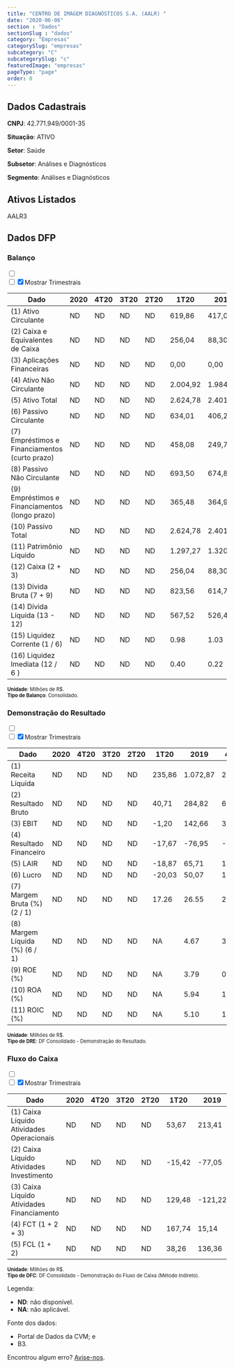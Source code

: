 ```yaml
---  
title: "CENTRO DE IMAGEM DIAGNÓSTICOS S.A. (AALR) "  
date: "2020-06-06"  
section : "Dados"  
sectionSlug : "dados"  
category: "Empresas"  
categorySlug: "empresas"  
subcategory: "C"  
subcategorySlug: "c"  
featuredImage: "empresas"  
pageType: "page"  
order: 0  
---
```



## Dados Cadastrais


**CNPJ**: 42.771.949/0001-35

**Situação**: ATIVO

**Setor**: Saúde

**Subsetor**: Análises e Diagnósticos

**Segmento**: Análises e Diagnósticos


## Ativos Listados


AALR3 


## Dados DFP

### Balanço
  
<input type='checkbox' class='toggleCommand' id='toggleBalanco' name='toggleBalanco'>  
<div class='filter-group-balanco'>  
<div class='check_button_balanco'>  
<label for='toggleBalanco'>  
<input type='checkbox' data-filter-col='trimBalanco'><input type='checkbox' data-filter-col='trimBalanco' checked><span>Mostrar Trimestrais</span>  
</label>  
</div>  
</div>  
<div class='overflow balancoTableWrapper'>  
<table class='balancoTable'>  
<thead>  
<tr>  
<th class='dataHeader fixedLeftColumn'>Dado</th>  
<th>2020</th>  
<th class='trimHeader' data-col='trimBalanco'>4T20</th>  
<th class='trimHeader' data-col='trimBalanco'>3T20</th>  
<th class='trimHeader' data-col='trimBalanco'>2T20</th>  
<th class='trimHeader' data-col='trimBalanco'>1T20</th>  
<th>2019</th>  
<th class='trimHeader' data-col='trimBalanco'>4T19</th>  
<th class='trimHeader' data-col='trimBalanco'>3T19</th>  
<th class='trimHeader' data-col='trimBalanco'>2T19</th>  
<th class='trimHeader' data-col='trimBalanco'>1T19</th>  
<th>2018</th>  
<th class='trimHeader' data-col='trimBalanco'>4T18</th>  
<th class='trimHeader' data-col='trimBalanco'>3T18</th>  
<th class='trimHeader' data-col='trimBalanco'>2T18</th>  
<th class='trimHeader' data-col='trimBalanco'>1T18</th>  
<th>2017</th>  
<th class='trimHeader' data-col='trimBalanco'>4T17</th>  
<th class='trimHeader' data-col='trimBalanco'>3T17</th>  
<th class='trimHeader' data-col='trimBalanco'>2T17</th>  
<th class='trimHeader' data-col='trimBalanco'>1T17</th>  
<th>2016</th>  
<th class='trimHeader' data-col='trimBalanco'>4T16</th>  
<th class='trimHeader' data-col='trimBalanco'>3T16</th>  
<th class='trimHeader' data-col='trimBalanco'>2T16</th>  
<th class='trimHeader' data-col='trimBalanco'>1T16</th>  
<th>2015</th>  
<th class='trimHeader' data-col='trimBalanco'>4T15</th>  
<th class='trimHeader' data-col='trimBalanco'>3T15</th>  
<th class='trimHeader' data-col='trimBalanco'>2T15</th>  
<th class='trimHeader' data-col='trimBalanco'>1T15</th>  
<th>2014</th>  
<th class='trimHeader' data-col='trimBalanco'>4T14</th>  
<th class='trimHeader' data-col='trimBalanco'>3T14</th>  
<th class='trimHeader' data-col='trimBalanco'>2T14</th>  
<th class='trimHeader' data-col='trimBalanco'>1T14</th>  
</tr>  
</thead>  
<tbody>  
<tr class='trContaAtivo'>  
<td class='leftAlignCell rowDescription fixedLeftColumn'>(1) Ativo Circulante</td>  
<td>ND</td>  
<td data-col='trimBalanco' class='trimData'>ND</td>  
<td data-col='trimBalanco' class='trimData'>ND</td>  
<td data-col='trimBalanco' class='trimData'>ND</td>  
<td data-col='trimBalanco' class='trimData'>619,86</td>  
<td>417,04</td>  
<td data-col='trimBalanco' class='trimData'>417,04</td>  
<td data-col='trimBalanco' class='trimData'>465,36</td>  
<td data-col='trimBalanco' class='trimData'>402,47</td>  
<td data-col='trimBalanco' class='trimData'>401,60</td>  
<td>399,74</td>  
<td data-col='trimBalanco' class='trimData'>399,74</td>  
<td data-col='trimBalanco' class='trimData'>423,90</td>  
<td data-col='trimBalanco' class='trimData'>409,18</td>  
<td data-col='trimBalanco' class='trimData'>399,99</td>  
<td>401,55</td>  
<td data-col='trimBalanco' class='trimData'>401,55</td>  
<td data-col='trimBalanco' class='trimData'>430,39</td>  
<td data-col='trimBalanco' class='trimData'>409,80</td>  
<td data-col='trimBalanco' class='trimData'>384,15</td>  
<td>494,43</td>  
<td data-col='trimBalanco' class='trimData'>494,43</td>  
<td data-col='trimBalanco' class='trimData'>347,32</td>  
<td data-col='trimBalanco' class='trimData'>292,21</td>  
<td data-col='trimBalanco' class='trimData'>280,52</td>  
<td>215,93</td>  
<td data-col='trimBalanco' class='trimData'>215,93</td>  
<td data-col='trimBalanco' class='trimData'>215,93</td>  
<td data-col='trimBalanco' class='trimData'>215,93</td>  
<td data-col='trimBalanco' class='trimData'>215,93</td>  
<td>200,12</td>  
<td data-col='trimBalanco' class='trimData'>200,12</td>  
<td data-col='trimBalanco' class='trimData'>ND</td>  
<td data-col='trimBalanco' class='trimData'>ND</td>  
<td data-col='trimBalanco' class='trimData'>ND</td>  
</tr>  
<tr class='trContaAtivo'>  
<td class='leftAlignCell rowDescription fixedLeftColumn'>(2) Caixa e Equivalentes de Caixa</td>  
<td>ND</td>  
<td data-col='trimBalanco' class='trimData'>ND</td>  
<td data-col='trimBalanco' class='trimData'>ND</td>  
<td data-col='trimBalanco' class='trimData'>ND</td>  
<td data-col='trimBalanco' class='trimData'>256,04</td>  
<td>88,30</td>  
<td data-col='trimBalanco' class='trimData'>88,30</td>  
<td data-col='trimBalanco' class='trimData'>97,43</td>  
<td data-col='trimBalanco' class='trimData'>61,19</td>  
<td data-col='trimBalanco' class='trimData'>64,27</td>  
<td>73,17</td>  
<td data-col='trimBalanco' class='trimData'>73,17</td>  
<td data-col='trimBalanco' class='trimData'>46,97</td>  
<td data-col='trimBalanco' class='trimData'>63,45</td>  
<td data-col='trimBalanco' class='trimData'>68,52</td>  
<td>91,60</td>  
<td data-col='trimBalanco' class='trimData'>91,60</td>  
<td data-col='trimBalanco' class='trimData'>50,81</td>  
<td data-col='trimBalanco' class='trimData'>51,16</td>  
<td data-col='trimBalanco' class='trimData'>53,51</td>  
<td>159,33</td>  
<td data-col='trimBalanco' class='trimData'>159,33</td>  
<td data-col='trimBalanco' class='trimData'>44,72</td>  
<td data-col='trimBalanco' class='trimData'>23,85</td>  
<td data-col='trimBalanco' class='trimData'>25,18</td>  
<td>21,92</td>  
<td data-col='trimBalanco' class='trimData'>21,92</td>  
<td data-col='trimBalanco' class='trimData'>21,92</td>  
<td data-col='trimBalanco' class='trimData'>21,92</td>  
<td data-col='trimBalanco' class='trimData'>21,92</td>  
<td>42,21</td>  
<td data-col='trimBalanco' class='trimData'>42,21</td>  
<td data-col='trimBalanco' class='trimData'>ND</td>  
<td data-col='trimBalanco' class='trimData'>ND</td>  
<td data-col='trimBalanco' class='trimData'>ND</td>  
</tr>  
<tr class='trContaAtivo'>  
<td class='leftAlignCell rowDescription fixedLeftColumn'>(3) Aplicações Financeiras</td>  
<td>ND</td>  
<td data-col='trimBalanco' class='trimData'>ND</td>  
<td data-col='trimBalanco' class='trimData'>ND</td>  
<td data-col='trimBalanco' class='trimData'>ND</td>  
<td data-col='trimBalanco' class='trimData'>0,00</td>  
<td>0,00</td>  
<td data-col='trimBalanco' class='trimData'>0,00</td>  
<td data-col='trimBalanco' class='trimData'>0,00</td>  
<td data-col='trimBalanco' class='trimData'>0,00</td>  
<td data-col='trimBalanco' class='trimData'>0,00</td>  
<td>0,00</td>  
<td data-col='trimBalanco' class='trimData'>0,00</td>  
<td data-col='trimBalanco' class='trimData'>0,00</td>  
<td data-col='trimBalanco' class='trimData'>0,00</td>  
<td data-col='trimBalanco' class='trimData'>0,00</td>  
<td>0,01</td>  
<td data-col='trimBalanco' class='trimData'>0,01</td>  
<td data-col='trimBalanco' class='trimData'>0,00</td>  
<td data-col='trimBalanco' class='trimData'>0,00</td>  
<td data-col='trimBalanco' class='trimData'>0,00</td>  
<td>37,81</td>  
<td data-col='trimBalanco' class='trimData'>37,81</td>  
<td data-col='trimBalanco' class='trimData'>1,86</td>  
<td data-col='trimBalanco' class='trimData'>13,59</td>  
<td data-col='trimBalanco' class='trimData'>12,64</td>  
<td>3,67</td>  
<td data-col='trimBalanco' class='trimData'>3,67</td>  
<td data-col='trimBalanco' class='trimData'>3,67</td>  
<td data-col='trimBalanco' class='trimData'>3,67</td>  
<td data-col='trimBalanco' class='trimData'>3,67</td>  
<td>5,47</td>  
<td data-col='trimBalanco' class='trimData'>5,47</td>  
<td data-col='trimBalanco' class='trimData'>ND</td>  
<td data-col='trimBalanco' class='trimData'>ND</td>  
<td data-col='trimBalanco' class='trimData'>ND</td>  
</tr>  
<tr class='trContaAtivo'>  
<td class='leftAlignCell rowDescription fixedLeftColumn'>(4) Ativo Não Circulante</td>  
<td>ND</td>  
<td data-col='trimBalanco' class='trimData'>ND</td>  
<td data-col='trimBalanco' class='trimData'>ND</td>  
<td data-col='trimBalanco' class='trimData'>ND</td>  
<td data-col='trimBalanco' class='trimData'>2.004,92</td>  
<td>1.984,08</td>  
<td data-col='trimBalanco' class='trimData'>1.984,08</td>  
<td data-col='trimBalanco' class='trimData'>2.004,51</td>  
<td data-col='trimBalanco' class='trimData'>2.012,99</td>  
<td data-col='trimBalanco' class='trimData'>2.028,15</td>  
<td>1.809,69</td>  
<td data-col='trimBalanco' class='trimData'>1.809,69</td>  
<td data-col='trimBalanco' class='trimData'>1.834,34</td>  
<td data-col='trimBalanco' class='trimData'>1.854,13</td>  
<td data-col='trimBalanco' class='trimData'>1.874,50</td>  
<td>1.883,43</td>  
<td data-col='trimBalanco' class='trimData'>1.883,43</td>  
<td data-col='trimBalanco' class='trimData'>1.877,85</td>  
<td data-col='trimBalanco' class='trimData'>1.861,09</td>  
<td data-col='trimBalanco' class='trimData'>1.834,52</td>  
<td>1.671,88</td>  
<td data-col='trimBalanco' class='trimData'>1.671,88</td>  
<td data-col='trimBalanco' class='trimData'>1.586,86</td>  
<td data-col='trimBalanco' class='trimData'>1.579,93</td>  
<td data-col='trimBalanco' class='trimData'>1.564,06</td>  
<td>1.320,43</td>  
<td data-col='trimBalanco' class='trimData'>1.320,43</td>  
<td data-col='trimBalanco' class='trimData'>1.320,43</td>  
<td data-col='trimBalanco' class='trimData'>1.320,43</td>  
<td data-col='trimBalanco' class='trimData'>1.320,43</td>  
<td>1.263,70</td>  
<td data-col='trimBalanco' class='trimData'>1.263,70</td>  
<td data-col='trimBalanco' class='trimData'>ND</td>  
<td data-col='trimBalanco' class='trimData'>ND</td>  
<td data-col='trimBalanco' class='trimData'>ND</td>  
</tr>  
<tr class='trContaAtivo'>  
<td class='leftAlignCell rowDescription fixedLeftColumn'>(5) Ativo Total</td>  
<td>ND</td>  
<td data-col='trimBalanco' class='trimData'>ND</td>  
<td data-col='trimBalanco' class='trimData'>ND</td>  
<td data-col='trimBalanco' class='trimData'>ND</td>  
<td data-col='trimBalanco' class='trimData'>2.624,78</td>  
<td>2.401,12</td>  
<td data-col='trimBalanco' class='trimData'>2.401,12</td>  
<td data-col='trimBalanco' class='trimData'>2.469,87</td>  
<td data-col='trimBalanco' class='trimData'>2.415,46</td>  
<td data-col='trimBalanco' class='trimData'>2.429,75</td>  
<td>2.209,43</td>  
<td data-col='trimBalanco' class='trimData'>2.209,43</td>  
<td data-col='trimBalanco' class='trimData'>2.258,25</td>  
<td data-col='trimBalanco' class='trimData'>2.263,32</td>  
<td data-col='trimBalanco' class='trimData'>2.274,48</td>  
<td>2.284,99</td>  
<td data-col='trimBalanco' class='trimData'>2.284,99</td>  
<td data-col='trimBalanco' class='trimData'>2.308,24</td>  
<td data-col='trimBalanco' class='trimData'>2.270,89</td>  
<td data-col='trimBalanco' class='trimData'>2.218,67</td>  
<td>2.166,31</td>  
<td data-col='trimBalanco' class='trimData'>2.166,31</td>  
<td data-col='trimBalanco' class='trimData'>1.934,17</td>  
<td data-col='trimBalanco' class='trimData'>1.872,14</td>  
<td data-col='trimBalanco' class='trimData'>1.844,58</td>  
<td>1.536,35</td>  
<td data-col='trimBalanco' class='trimData'>1.536,35</td>  
<td data-col='trimBalanco' class='trimData'>1.536,35</td>  
<td data-col='trimBalanco' class='trimData'>1.536,35</td>  
<td data-col='trimBalanco' class='trimData'>1.536,35</td>  
<td>1.463,83</td>  
<td data-col='trimBalanco' class='trimData'>1.463,83</td>  
<td data-col='trimBalanco' class='trimData'>ND</td>  
<td data-col='trimBalanco' class='trimData'>ND</td>  
<td data-col='trimBalanco' class='trimData'>ND</td>  
</tr>  
<tr class='trContaPassivo'>  
<td class='leftAlignCell rowDescription fixedLeftColumn'>(6) Passivo Circulante</td>  
<td>ND</td>  
<td data-col='trimBalanco' class='trimData'>ND</td>  
<td data-col='trimBalanco' class='trimData'>ND</td>  
<td data-col='trimBalanco' class='trimData'>ND</td>  
<td data-col='trimBalanco' class='trimData'>634,01</td>  
<td>406,23</td>  
<td data-col='trimBalanco' class='trimData'>406,23</td>  
<td data-col='trimBalanco' class='trimData'>436,90</td>  
<td data-col='trimBalanco' class='trimData'>427,54</td>  
<td data-col='trimBalanco' class='trimData'>407,32</td>  
<td>384,74</td>  
<td data-col='trimBalanco' class='trimData'>384,74</td>  
<td data-col='trimBalanco' class='trimData'>403,01</td>  
<td data-col='trimBalanco' class='trimData'>404,50</td>  
<td data-col='trimBalanco' class='trimData'>375,35</td>  
<td>362,05</td>  
<td data-col='trimBalanco' class='trimData'>362,05</td>  
<td data-col='trimBalanco' class='trimData'>512,65</td>  
<td data-col='trimBalanco' class='trimData'>471,11</td>  
<td data-col='trimBalanco' class='trimData'>429,27</td>  
<td>404,58</td>  
<td data-col='trimBalanco' class='trimData'>404,58</td>  
<td data-col='trimBalanco' class='trimData'>396,80</td>  
<td data-col='trimBalanco' class='trimData'>316,44</td>  
<td data-col='trimBalanco' class='trimData'>298,69</td>  
<td>186,98</td>  
<td data-col='trimBalanco' class='trimData'>186,98</td>  
<td data-col='trimBalanco' class='trimData'>186,98</td>  
<td data-col='trimBalanco' class='trimData'>186,98</td>  
<td data-col='trimBalanco' class='trimData'>186,98</td>  
<td>185,49</td>  
<td data-col='trimBalanco' class='trimData'>185,49</td>  
<td data-col='trimBalanco' class='trimData'>ND</td>  
<td data-col='trimBalanco' class='trimData'>ND</td>  
<td data-col='trimBalanco' class='trimData'>ND</td>  
</tr>  
<tr class='trContaPassivo'>  
<td class='leftAlignCell rowDescription fixedLeftColumn'>(7) Empréstimos e Financiamentos (curto prazo)</td>  
<td>ND</td>  
<td data-col='trimBalanco' class='trimData'>ND</td>  
<td data-col='trimBalanco' class='trimData'>ND</td>  
<td data-col='trimBalanco' class='trimData'>ND</td>  
<td data-col='trimBalanco' class='trimData'>458,08</td>  
<td>249,78</td>  
<td data-col='trimBalanco' class='trimData'>249,78</td>  
<td data-col='trimBalanco' class='trimData'>267,26</td>  
<td data-col='trimBalanco' class='trimData'>257,87</td>  
<td data-col='trimBalanco' class='trimData'>238,73</td>  
<td>232,56</td>  
<td data-col='trimBalanco' class='trimData'>232,56</td>  
<td data-col='trimBalanco' class='trimData'>223,49</td>  
<td data-col='trimBalanco' class='trimData'>206,50</td>  
<td data-col='trimBalanco' class='trimData'>201,43</td>  
<td>167,04</td>  
<td data-col='trimBalanco' class='trimData'>167,04</td>  
<td data-col='trimBalanco' class='trimData'>267,89</td>  
<td data-col='trimBalanco' class='trimData'>230,07</td>  
<td data-col='trimBalanco' class='trimData'>208,76</td>  
<td>202,83</td>  
<td data-col='trimBalanco' class='trimData'>202,83</td>  
<td data-col='trimBalanco' class='trimData'>190,56</td>  
<td data-col='trimBalanco' class='trimData'>155,56</td>  
<td data-col='trimBalanco' class='trimData'>149,67</td>  
<td>79,65</td>  
<td data-col='trimBalanco' class='trimData'>79,65</td>  
<td data-col='trimBalanco' class='trimData'>79,65</td>  
<td data-col='trimBalanco' class='trimData'>79,65</td>  
<td data-col='trimBalanco' class='trimData'>79,65</td>  
<td>90,70</td>  
<td data-col='trimBalanco' class='trimData'>90,70</td>  
<td data-col='trimBalanco' class='trimData'>ND</td>  
<td data-col='trimBalanco' class='trimData'>ND</td>  
<td data-col='trimBalanco' class='trimData'>ND</td>  
</tr>  
<tr class='trContaPassivo'>  
<td class='leftAlignCell rowDescription fixedLeftColumn'>(8) Passivo Não Circulante</td>  
<td>ND</td>  
<td data-col='trimBalanco' class='trimData'>ND</td>  
<td data-col='trimBalanco' class='trimData'>ND</td>  
<td data-col='trimBalanco' class='trimData'>ND</td>  
<td data-col='trimBalanco' class='trimData'>693,50</td>  
<td>674,89</td>  
<td data-col='trimBalanco' class='trimData'>674,89</td>  
<td data-col='trimBalanco' class='trimData'>708,21</td>  
<td data-col='trimBalanco' class='trimData'>680,42</td>  
<td data-col='trimBalanco' class='trimData'>718,94</td>  
<td>524,98</td>  
<td data-col='trimBalanco' class='trimData'>524,98</td>  
<td data-col='trimBalanco' class='trimData'>564,79</td>  
<td data-col='trimBalanco' class='trimData'>582,23</td>  
<td data-col='trimBalanco' class='trimData'>631,25</td>  
<td>652,68</td>  
<td data-col='trimBalanco' class='trimData'>652,68</td>  
<td data-col='trimBalanco' class='trimData'>520,86</td>  
<td data-col='trimBalanco' class='trimData'>539,44</td>  
<td data-col='trimBalanco' class='trimData'>564,99</td>  
<td>549,80</td>  
<td data-col='trimBalanco' class='trimData'>549,80</td>  
<td data-col='trimBalanco' class='trimData'>616,80</td>  
<td data-col='trimBalanco' class='trimData'>642,90</td>  
<td data-col='trimBalanco' class='trimData'>624,45</td>  
<td>616,38</td>  
<td data-col='trimBalanco' class='trimData'>616,38</td>  
<td data-col='trimBalanco' class='trimData'>616,38</td>  
<td data-col='trimBalanco' class='trimData'>616,38</td>  
<td data-col='trimBalanco' class='trimData'>616,38</td>  
<td>535,02</td>  
<td data-col='trimBalanco' class='trimData'>535,02</td>  
<td data-col='trimBalanco' class='trimData'>ND</td>  
<td data-col='trimBalanco' class='trimData'>ND</td>  
<td data-col='trimBalanco' class='trimData'>ND</td>  
</tr>  
<tr class='trContaPassivo'>  
<td class='leftAlignCell rowDescription fixedLeftColumn'>(9) Empréstimos e Financiamentos (longo prazo)</td>  
<td>ND</td>  
<td data-col='trimBalanco' class='trimData'>ND</td>  
<td data-col='trimBalanco' class='trimData'>ND</td>  
<td data-col='trimBalanco' class='trimData'>ND</td>  
<td data-col='trimBalanco' class='trimData'>365,48</td>  
<td>364,99</td>  
<td data-col='trimBalanco' class='trimData'>364,99</td>  
<td data-col='trimBalanco' class='trimData'>375,05</td>  
<td data-col='trimBalanco' class='trimData'>341,65</td>  
<td data-col='trimBalanco' class='trimData'>369,53</td>  
<td>372,95</td>  
<td data-col='trimBalanco' class='trimData'>372,95</td>  
<td data-col='trimBalanco' class='trimData'>395,15</td>  
<td data-col='trimBalanco' class='trimData'>402,71</td>  
<td data-col='trimBalanco' class='trimData'>429,91</td>  
<td>432,21</td>  
<td data-col='trimBalanco' class='trimData'>432,21</td>  
<td data-col='trimBalanco' class='trimData'>246,07</td>  
<td data-col='trimBalanco' class='trimData'>267,42</td>  
<td data-col='trimBalanco' class='trimData'>275,33</td>  
<td>302,82</td>  
<td data-col='trimBalanco' class='trimData'>302,82</td>  
<td data-col='trimBalanco' class='trimData'>361,74</td>  
<td data-col='trimBalanco' class='trimData'>350,15</td>  
<td data-col='trimBalanco' class='trimData'>346,54</td>  
<td>385,79</td>  
<td data-col='trimBalanco' class='trimData'>385,79</td>  
<td data-col='trimBalanco' class='trimData'>385,79</td>  
<td data-col='trimBalanco' class='trimData'>385,79</td>  
<td data-col='trimBalanco' class='trimData'>385,79</td>  
<td>239,67</td>  
<td data-col='trimBalanco' class='trimData'>239,67</td>  
<td data-col='trimBalanco' class='trimData'>ND</td>  
<td data-col='trimBalanco' class='trimData'>ND</td>  
<td data-col='trimBalanco' class='trimData'>ND</td>  
</tr>  
<tr class='trContaPassivo'>  
<td class='leftAlignCell rowDescription fixedLeftColumn'>(10) Passivo Total</td>  
<td>ND</td>  
<td data-col='trimBalanco' class='trimData'>ND</td>  
<td data-col='trimBalanco' class='trimData'>ND</td>  
<td data-col='trimBalanco' class='trimData'>ND</td>  
<td data-col='trimBalanco' class='trimData'>2.624,78</td>  
<td>2.401,12</td>  
<td data-col='trimBalanco' class='trimData'>2.401,12</td>  
<td data-col='trimBalanco' class='trimData'>2.469,87</td>  
<td data-col='trimBalanco' class='trimData'>2.415,46</td>  
<td data-col='trimBalanco' class='trimData'>2.429,75</td>  
<td>2.209,43</td>  
<td data-col='trimBalanco' class='trimData'>2.209,43</td>  
<td data-col='trimBalanco' class='trimData'>2.258,25</td>  
<td data-col='trimBalanco' class='trimData'>2.263,32</td>  
<td data-col='trimBalanco' class='trimData'>2.274,48</td>  
<td>2.284,99</td>  
<td data-col='trimBalanco' class='trimData'>2.284,99</td>  
<td data-col='trimBalanco' class='trimData'>2.308,24</td>  
<td data-col='trimBalanco' class='trimData'>2.270,89</td>  
<td data-col='trimBalanco' class='trimData'>2.218,67</td>  
<td>2.166,31</td>  
<td data-col='trimBalanco' class='trimData'>2.166,31</td>  
<td data-col='trimBalanco' class='trimData'>1.934,17</td>  
<td data-col='trimBalanco' class='trimData'>1.872,14</td>  
<td data-col='trimBalanco' class='trimData'>1.844,58</td>  
<td>1.536,35</td>  
<td data-col='trimBalanco' class='trimData'>1.536,35</td>  
<td data-col='trimBalanco' class='trimData'>1.536,35</td>  
<td data-col='trimBalanco' class='trimData'>1.536,35</td>  
<td data-col='trimBalanco' class='trimData'>1.536,35</td>  
<td>1.463,83</td>  
<td data-col='trimBalanco' class='trimData'>1.463,83</td>  
<td data-col='trimBalanco' class='trimData'>ND</td>  
<td data-col='trimBalanco' class='trimData'>ND</td>  
<td data-col='trimBalanco' class='trimData'>ND</td>  
</tr>  
<tr class='trContaPassivo'>  
<td class='leftAlignCell rowDescription fixedLeftColumn'>(11) Patrimônio Líquido</td>  
<td>ND</td>  
<td data-col='trimBalanco' class='trimData'>ND</td>  
<td data-col='trimBalanco' class='trimData'>ND</td>  
<td data-col='trimBalanco' class='trimData'>ND</td>  
<td data-col='trimBalanco' class='trimData'>1.297,27</td>  
<td>1.320,00</td>  
<td data-col='trimBalanco' class='trimData'>1.320,00</td>  
<td data-col='trimBalanco' class='trimData'>1.324,76</td>  
<td data-col='trimBalanco' class='trimData'>1.307,51</td>  
<td data-col='trimBalanco' class='trimData'>1.303,49</td>  
<td>1.299,71</td>  
<td data-col='trimBalanco' class='trimData'>1.299,71</td>  
<td data-col='trimBalanco' class='trimData'>1.290,44</td>  
<td data-col='trimBalanco' class='trimData'>1.276,59</td>  
<td data-col='trimBalanco' class='trimData'>1.267,88</td>  
<td>1.270,26</td>  
<td data-col='trimBalanco' class='trimData'>1.270,26</td>  
<td data-col='trimBalanco' class='trimData'>1.274,73</td>  
<td data-col='trimBalanco' class='trimData'>1.260,33</td>  
<td data-col='trimBalanco' class='trimData'>1.224,41</td>  
<td>1.211,93</td>  
<td data-col='trimBalanco' class='trimData'>1.211,93</td>  
<td data-col='trimBalanco' class='trimData'>920,57</td>  
<td data-col='trimBalanco' class='trimData'>912,80</td>  
<td data-col='trimBalanco' class='trimData'>921,44</td>  
<td>733,00</td>  
<td data-col='trimBalanco' class='trimData'>733,00</td>  
<td data-col='trimBalanco' class='trimData'>733,00</td>  
<td data-col='trimBalanco' class='trimData'>733,00</td>  
<td data-col='trimBalanco' class='trimData'>733,00</td>  
<td>743,32</td>  
<td data-col='trimBalanco' class='trimData'>743,32</td>  
<td data-col='trimBalanco' class='trimData'>ND</td>  
<td data-col='trimBalanco' class='trimData'>ND</td>  
<td data-col='trimBalanco' class='trimData'>ND</td>  
</tr>  
<tr>  
<td class='leftAlignCell rowDescription fixedLeftColumn'>(12) Caixa (2 + 3)</td>  
<td>ND</td>  
<td data-col='trimBalanco' class='trimData'>ND</td>  
<td data-col='trimBalanco' class='trimData'>ND</td>  
<td data-col='trimBalanco' class='trimData'>ND</td>  
<td class='positiveNumber trimData' data-col='trimBalanco'>256,04</td>  
<td class='positiveNumber'>88,30</td>  
<td class='positiveNumber trimData' data-col='trimBalanco'>88,30</td>  
<td class='positiveNumber trimData' data-col='trimBalanco'>97,43</td>  
<td class='positiveNumber trimData' data-col='trimBalanco'>61,19</td>  
<td class='positiveNumber trimData' data-col='trimBalanco'>64,27</td>  
<td class='positiveNumber'>73,17</td>  
<td class='positiveNumber trimData' data-col='trimBalanco'>73,17</td>  
<td class='positiveNumber trimData' data-col='trimBalanco'>46,97</td>  
<td class='positiveNumber trimData' data-col='trimBalanco'>63,45</td>  
<td class='positiveNumber trimData' data-col='trimBalanco'>68,52</td>  
<td class='positiveNumber'>91,61</td>  
<td class='positiveNumber trimData' data-col='trimBalanco'>91,60</td>  
<td class='positiveNumber trimData' data-col='trimBalanco'>50,81</td>  
<td class='positiveNumber trimData' data-col='trimBalanco'>51,16</td>  
<td class='positiveNumber trimData' data-col='trimBalanco'>53,51</td>  
<td class='positiveNumber'>197,14</td>  
<td class='positiveNumber trimData' data-col='trimBalanco'>159,33</td>  
<td class='positiveNumber trimData' data-col='trimBalanco'>44,72</td>  
<td class='positiveNumber trimData' data-col='trimBalanco'>23,85</td>  
<td class='positiveNumber trimData' data-col='trimBalanco'>25,18</td>  
<td class='positiveNumber'>25,59</td>  
<td class='positiveNumber trimData' data-col='trimBalanco'>21,92</td>  
<td class='positiveNumber trimData' data-col='trimBalanco'>21,92</td>  
<td class='positiveNumber trimData' data-col='trimBalanco'>21,92</td>  
<td class='positiveNumber trimData' data-col='trimBalanco'>21,92</td>  
<td class='positiveNumber'>47,68</td>  
<td class='positiveNumber trimData' data-col='trimBalanco'>42,21</td>  
<td data-col='trimBalanco' class='trimData'>ND</td>  
<td data-col='trimBalanco' class='trimData'>ND</td>  
<td data-col='trimBalanco' class='trimData'>ND</td>  
</tr>  
<tr class='trDividaBruta'>  
<td class='leftAlignCell rowDescription fixedLeftColumn'>(13) Dívida Bruta (7 + 9)</td>  
<td>ND</td>  
<td data-col='trimBalanco' class='trimData'>ND</td>  
<td data-col='trimBalanco' class='trimData'>ND</td>  
<td data-col='trimBalanco' class='trimData'>ND</td>  
<td class='negativeNumber trimData' data-col='trimBalanco'>823,56</td>  
<td class='negativeNumber'>614,77</td>  
<td class='negativeNumber trimData' data-col='trimBalanco'>614,77</td>  
<td class='negativeNumber trimData' data-col='trimBalanco'>642,31</td>  
<td class='negativeNumber trimData' data-col='trimBalanco'>599,53</td>  
<td class='negativeNumber trimData' data-col='trimBalanco'>608,26</td>  
<td class='negativeNumber'>605,51</td>  
<td class='negativeNumber trimData' data-col='trimBalanco'>605,51</td>  
<td class='negativeNumber trimData' data-col='trimBalanco'>618,64</td>  
<td class='negativeNumber trimData' data-col='trimBalanco'>609,21</td>  
<td class='negativeNumber trimData' data-col='trimBalanco'>631,34</td>  
<td class='negativeNumber'>599,25</td>  
<td class='negativeNumber trimData' data-col='trimBalanco'>599,25</td>  
<td class='negativeNumber trimData' data-col='trimBalanco'>513,96</td>  
<td class='negativeNumber trimData' data-col='trimBalanco'>497,50</td>  
<td class='negativeNumber trimData' data-col='trimBalanco'>484,09</td>  
<td class='negativeNumber'>505,65</td>  
<td class='negativeNumber trimData' data-col='trimBalanco'>505,65</td>  
<td class='negativeNumber trimData' data-col='trimBalanco'>552,30</td>  
<td class='negativeNumber trimData' data-col='trimBalanco'>505,71</td>  
<td class='negativeNumber trimData' data-col='trimBalanco'>496,20</td>  
<td class='negativeNumber'>465,44</td>  
<td class='negativeNumber trimData' data-col='trimBalanco'>465,44</td>  
<td class='negativeNumber trimData' data-col='trimBalanco'>465,44</td>  
<td class='negativeNumber trimData' data-col='trimBalanco'>465,44</td>  
<td class='negativeNumber trimData' data-col='trimBalanco'>465,44</td>  
<td class='negativeNumber'>330,37</td>  
<td class='negativeNumber trimData' data-col='trimBalanco'>330,37</td>  
<td data-col='trimBalanco' class='trimData'>ND</td>  
<td data-col='trimBalanco' class='trimData'>ND</td>  
<td data-col='trimBalanco' class='trimData'>ND</td>  
</tr>  
<tr>  
<td class='leftAlignCell rowDescription fixedLeftColumn'>(14) Dívida Líquida  (13 - 12)</td>  
<td>ND</td>  
<td data-col='trimBalanco' class='trimData'>ND</td>  
<td data-col='trimBalanco' class='trimData'>ND</td>  
<td data-col='trimBalanco' class='trimData'>ND</td>  
<td class='negativeNumber trimData' data-col='trimBalanco'>567,52</td>  
<td class='negativeNumber'>526,47</td>  
<td class='negativeNumber trimData' data-col='trimBalanco'>526,47</td>  
<td class='negativeNumber trimData' data-col='trimBalanco'>544,88</td>  
<td class='negativeNumber trimData' data-col='trimBalanco'>538,34</td>  
<td class='negativeNumber trimData' data-col='trimBalanco'>544,00</td>  
<td class='negativeNumber'>532,35</td>  
<td class='negativeNumber trimData' data-col='trimBalanco'>532,35</td>  
<td class='negativeNumber trimData' data-col='trimBalanco'>571,67</td>  
<td class='negativeNumber trimData' data-col='trimBalanco'>545,75</td>  
<td class='negativeNumber trimData' data-col='trimBalanco'>562,81</td>  
<td class='negativeNumber'>507,64</td>  
<td class='negativeNumber trimData' data-col='trimBalanco'>507,65</td>  
<td class='negativeNumber trimData' data-col='trimBalanco'>463,16</td>  
<td class='negativeNumber trimData' data-col='trimBalanco'>446,34</td>  
<td class='negativeNumber trimData' data-col='trimBalanco'>430,58</td>  
<td class='negativeNumber'>308,50</td>  
<td class='negativeNumber trimData' data-col='trimBalanco'>346,31</td>  
<td class='negativeNumber trimData' data-col='trimBalanco'>507,58</td>  
<td class='negativeNumber trimData' data-col='trimBalanco'>481,86</td>  
<td class='negativeNumber trimData' data-col='trimBalanco'>471,02</td>  
<td class='negativeNumber'>439,85</td>  
<td class='negativeNumber trimData' data-col='trimBalanco'>443,52</td>  
<td class='negativeNumber trimData' data-col='trimBalanco'>443,52</td>  
<td class='negativeNumber trimData' data-col='trimBalanco'>443,52</td>  
<td class='negativeNumber trimData' data-col='trimBalanco'>443,52</td>  
<td class='negativeNumber'>282,69</td>  
<td class='negativeNumber trimData' data-col='trimBalanco'>288,16</td>  
<td data-col='trimBalanco' class='trimData'>ND</td>  
<td data-col='trimBalanco' class='trimData'>ND</td>  
<td data-col='trimBalanco' class='trimData'>ND</td>  
</tr>  
<tr>  
<td class='leftAlignCell rowDescription fixedLeftColumn'>(15) Liquidez Corrente (1 / 6)</td>  
<td>ND</td>  
<td data-col='trimBalanco' class='trimData'>ND</td>  
<td data-col='trimBalanco' class='trimData'>ND</td>  
<td data-col='trimBalanco' class='trimData'>ND</td>  
<td data-col='trimBalanco' class='trimData'>0.98</td>  
<td>1.03</td>  
<td data-col='trimBalanco' class='trimData'>1.03</td>  
<td data-col='trimBalanco' class='trimData'>1.07</td>  
<td data-col='trimBalanco' class='trimData'>0.94</td>  
<td data-col='trimBalanco' class='trimData'>0.99</td>  
<td>1.04</td>  
<td data-col='trimBalanco' class='trimData'>1.04</td>  
<td data-col='trimBalanco' class='trimData'>1.05</td>  
<td data-col='trimBalanco' class='trimData'>1.01</td>  
<td data-col='trimBalanco' class='trimData'>1.07</td>  
<td>1.11</td>  
<td data-col='trimBalanco' class='trimData'>1.11</td>  
<td data-col='trimBalanco' class='trimData'>0.84</td>  
<td data-col='trimBalanco' class='trimData'>0.87</td>  
<td data-col='trimBalanco' class='trimData'>0.89</td>  
<td>1.22</td>  
<td data-col='trimBalanco' class='trimData'>1.22</td>  
<td data-col='trimBalanco' class='trimData'>0.88</td>  
<td data-col='trimBalanco' class='trimData'>0.92</td>  
<td data-col='trimBalanco' class='trimData'>0.94</td>  
<td>1.15</td>  
<td data-col='trimBalanco' class='trimData'>1.15</td>  
<td data-col='trimBalanco' class='trimData'>1.15</td>  
<td data-col='trimBalanco' class='trimData'>1.15</td>  
<td data-col='trimBalanco' class='trimData'>1.15</td>  
<td>1.08</td>  
<td data-col='trimBalanco' class='trimData'>1.08</td>  
<td data-col='trimBalanco' class='trimData'>ND</td>  
<td data-col='trimBalanco' class='trimData'>ND</td>  
<td data-col='trimBalanco' class='trimData'>ND</td>  
</tr>  
<tr>  
<td class='leftAlignCell rowDescription fixedLeftColumn'>(16) Liquidez Imediata  (12 / 6 )</td>  
<td>ND</td>  
<td data-col='trimBalanco' class='trimData'>ND</td>  
<td data-col='trimBalanco' class='trimData'>ND</td>  
<td data-col='trimBalanco' class='trimData'>ND</td>  
<td data-col='trimBalanco' class='trimData'>0.40</td>  
<td>0.22</td>  
<td data-col='trimBalanco' class='trimData'>0.22</td>  
<td data-col='trimBalanco' class='trimData'>0.22</td>  
<td data-col='trimBalanco' class='trimData'>0.14</td>  
<td data-col='trimBalanco' class='trimData'>0.16</td>  
<td>0.19</td>  
<td data-col='trimBalanco' class='trimData'>0.19</td>  
<td data-col='trimBalanco' class='trimData'>0.12</td>  
<td data-col='trimBalanco' class='trimData'>0.16</td>  
<td data-col='trimBalanco' class='trimData'>0.18</td>  
<td>0.25</td>  
<td data-col='trimBalanco' class='trimData'>0.25</td>  
<td data-col='trimBalanco' class='trimData'>0.10</td>  
<td data-col='trimBalanco' class='trimData'>0.11</td>  
<td data-col='trimBalanco' class='trimData'>0.12</td>  
<td>0.49</td>  
<td data-col='trimBalanco' class='trimData'>0.39</td>  
<td data-col='trimBalanco' class='trimData'>0.11</td>  
<td data-col='trimBalanco' class='trimData'>0.08</td>  
<td data-col='trimBalanco' class='trimData'>0.08</td>  
<td>0.14</td>  
<td data-col='trimBalanco' class='trimData'>0.12</td>  
<td data-col='trimBalanco' class='trimData'>0.12</td>  
<td data-col='trimBalanco' class='trimData'>0.12</td>  
<td data-col='trimBalanco' class='trimData'>0.12</td>  
<td>0.26</td>  
<td data-col='trimBalanco' class='trimData'>0.23</td>  
<td data-col='trimBalanco' class='trimData'>ND</td>  
<td data-col='trimBalanco' class='trimData'>ND</td>  
<td data-col='trimBalanco' class='trimData'>ND</td>  
</tr>  
</tbody>  
</table>  
</div>  
<p style='font-size:0.7rem; margin:0px;'><strong>Unidade</strong>: Milhões de R$.</p>  
<p style='font-size:0.7rem; margin:0px;'><strong>Tipo de Balanço</strong>: Consolidado.</p>


### Demonstração do Resultado
  
<input type='checkbox' class='toggleCommand' id='toggleDRE' name='toggleDRE'>  
<div class='filter-group-dre'>  
<div class='check_button_dre'>  
<label for='toggleDRE'>  
<input type='checkbox' data-filter-col='trimDRE'><input type='checkbox' data-filter-col='trimDRE' checked><span>Mostrar Trimestrais</span>  
</label>  
</div>  
</div>  
<div class='overflow balancoTableWrapper'>  
<table class='balancoTable'>  
<thead>  
<tr>  
<th class='dataHeader fixedLeftColumn'>Dado</th>  
<th>2020</th>  
<th class='trimHeader' data-col='trimDRE'>4T20</th>  
<th class='trimHeader' data-col='trimDRE'>3T20</th>  
<th class='trimHeader' data-col='trimDRE'>2T20</th>  
<th class='trimHeader' data-col='trimDRE'>1T20</th>  
<th>2019</th>  
<th class='trimHeader' data-col='trimDRE'>4T19</th>  
<th class='trimHeader' data-col='trimDRE'>3T19</th>  
<th class='trimHeader' data-col='trimDRE'>2T19</th>  
<th class='trimHeader' data-col='trimDRE'>1T19</th>  
<th>2018</th>  
<th class='trimHeader' data-col='trimDRE'>4T18</th>  
<th class='trimHeader' data-col='trimDRE'>3T18</th>  
<th class='trimHeader' data-col='trimDRE'>2T18</th>  
<th class='trimHeader' data-col='trimDRE'>1T18</th>  
<th>2017</th>  
<th class='trimHeader' data-col='trimDRE'>4T17</th>  
<th class='trimHeader' data-col='trimDRE'>3T17</th>  
<th class='trimHeader' data-col='trimDRE'>2T17</th>  
<th class='trimHeader' data-col='trimDRE'>1T17</th>  
<th>2016</th>  
<th class='trimHeader' data-col='trimDRE'>4T16</th>  
<th class='trimHeader' data-col='trimDRE'>3T16</th>  
<th class='trimHeader' data-col='trimDRE'>2T16</th>  
<th class='trimHeader' data-col='trimDRE'>1T16</th>  
<th>2015</th>  
<th class='trimHeader' data-col='trimDRE'>4T15</th>  
<th class='trimHeader' data-col='trimDRE'>3T15</th>  
<th class='trimHeader' data-col='trimDRE'>2T15</th>  
<th class='trimHeader' data-col='trimDRE'>1T15</th>  
<th>2014</th>  
<th class='trimHeader' data-col='trimDRE'>4T14</th>  
<th class='trimHeader' data-col='trimDRE'>3T14</th>  
<th class='trimHeader' data-col='trimDRE'>2T14</th>  
<th class='trimHeader' data-col='trimDRE'>1T14</th>  
</tr>  
</thead>  
<tbody>  
<tr class='trDRE'>  
<td class='leftAlignCell rowDescription fixedLeftColumn'>(1) Receita Líquida</td>  
<td>ND</td>  
<td data-col='trimDRE' class='trimData'>ND</td>  
<td data-col='trimDRE' class='trimData'>ND</td>  
<td data-col='trimDRE' class='trimData'>ND</td>  
<td data-col='trimDRE' class='trimData' >235,86</td>  
<td>1.072,87</td>  
<td data-col='trimDRE' class='trimData' >262,16</td>  
<td data-col='trimDRE' class='trimData' >276,15</td>  
<td data-col='trimDRE' class='trimData' >272,72</td>  
<td data-col='trimDRE' class='trimData' >261,85</td>  
<td>1.076,92</td>  
<td data-col='trimDRE' class='trimData' >258,75</td>  
<td data-col='trimDRE' class='trimData' >279,46</td>  
<td data-col='trimDRE' class='trimData' >275,56</td>  
<td data-col='trimDRE' class='trimData' >263,14</td>  
<td>1.077,88</td>  
<td data-col='trimDRE' class='trimData' >255,52</td>  
<td data-col='trimDRE' class='trimData' >292,67</td>  
<td data-col='trimDRE' class='trimData' >270,40</td>  
<td data-col='trimDRE' class='trimData' >259,28</td>  
<td>951,47</td>  
<td data-col='trimDRE' class='trimData' >258,98</td>  
<td data-col='trimDRE' class='trimData' >253,74</td>  
<td data-col='trimDRE' class='trimData' >243,03</td>  
<td data-col='trimDRE' class='trimData' >195,73</td>  
<td>699,66</td>  
<td data-col='trimDRE' class='trimData' >699,66</td>  
<td data-col='trimDRE' class='trimData'>ND</td>  
<td data-col='trimDRE' class='trimData'>ND</td>  
<td data-col='trimDRE' class='trimData'>ND</td>  
<td>393,15</td>  
<td data-col='trimDRE' class='trimData' >393,15</td>  
<td data-col='trimDRE' class='trimData'>ND</td>  
<td data-col='trimDRE' class='trimData'>ND</td>  
<td data-col='trimDRE' class='trimData'>ND</td>  
</tr>  
<tr class='trDRE'>  
<td class='leftAlignCell rowDescription fixedLeftColumn'>(2) Resultado Bruto</td>  
<td>ND</td>  
<td data-col='trimDRE' class='trimData'>ND</td>  
<td data-col='trimDRE' class='trimData'>ND</td>  
<td data-col='trimDRE' class='trimData'>ND</td>  
<td data-col='trimDRE' class='trimData positiveNumberGreen' >40,71</td>  
<td class='positiveNumberGreen'>284,82</td>  
<td data-col='trimDRE' class='trimData positiveNumberGreen' >67,73</td>  
<td data-col='trimDRE' class='trimData positiveNumberGreen' >74,20</td>  
<td data-col='trimDRE' class='trimData positiveNumberGreen' >72,82</td>  
<td data-col='trimDRE' class='trimData positiveNumberGreen' >70,07</td>  
<td class='positiveNumberGreen'>289,38</td>  
<td data-col='trimDRE' class='trimData positiveNumberGreen' >68,10</td>  
<td data-col='trimDRE' class='trimData positiveNumberGreen' >75,87</td>  
<td data-col='trimDRE' class='trimData positiveNumberGreen' >72,67</td>  
<td data-col='trimDRE' class='trimData positiveNumberGreen' >72,74</td>  
<td class='positiveNumberGreen'>321,30</td>  
<td data-col='trimDRE' class='trimData positiveNumberGreen' >70,89</td>  
<td data-col='trimDRE' class='trimData positiveNumberGreen' >88,05</td>  
<td data-col='trimDRE' class='trimData positiveNumberGreen' >85,88</td>  
<td data-col='trimDRE' class='trimData positiveNumberGreen' >76,47</td>  
<td class='positiveNumberGreen'>360,45</td>  
<td data-col='trimDRE' class='trimData positiveNumberGreen' >88,90</td>  
<td data-col='trimDRE' class='trimData positiveNumberGreen' >103,44</td>  
<td data-col='trimDRE' class='trimData positiveNumberGreen' >94,04</td>  
<td data-col='trimDRE' class='trimData positiveNumberGreen' >74,07</td>  
<td class='positiveNumberGreen'>277,48</td>  
<td data-col='trimDRE' class='trimData positiveNumberGreen' >277,48</td>  
<td data-col='trimDRE' class='trimData'>ND</td>  
<td data-col='trimDRE' class='trimData'>ND</td>  
<td data-col='trimDRE' class='trimData'>ND</td>  
<td class='positiveNumberGreen'>133,50</td>  
<td data-col='trimDRE' class='trimData positiveNumberGreen' >133,50</td>  
<td data-col='trimDRE' class='trimData'>ND</td>  
<td data-col='trimDRE' class='trimData'>ND</td>  
<td data-col='trimDRE' class='trimData'>ND</td>  
</tr>  
<tr class='trDRE'>  
<td class='leftAlignCell rowDescription fixedLeftColumn'>(3) EBIT</td>  
<td>ND</td>  
<td data-col='trimDRE' class='trimData'>ND</td>  
<td data-col='trimDRE' class='trimData'>ND</td>  
<td data-col='trimDRE' class='trimData'>ND</td>  
<td data-col='trimDRE' class='trimData negativeNumber' >-1,20</td>  
<td class='positiveNumberGreen'>142,66</td>  
<td data-col='trimDRE' class='trimData positiveNumberGreen' >30,50</td>  
<td data-col='trimDRE' class='trimData positiveNumberGreen' >40,33</td>  
<td data-col='trimDRE' class='trimData positiveNumberGreen' >35,73</td>  
<td data-col='trimDRE' class='trimData positiveNumberGreen' >36,10</td>  
<td class='positiveNumberGreen'>137,29</td>  
<td data-col='trimDRE' class='trimData positiveNumberGreen' >40,62</td>  
<td data-col='trimDRE' class='trimData positiveNumberGreen' >35,78</td>  
<td data-col='trimDRE' class='trimData positiveNumberGreen' >28,85</td>  
<td data-col='trimDRE' class='trimData positiveNumberGreen' >32,03</td>  
<td class='positiveNumberGreen'>70,34</td>  
<td data-col='trimDRE' class='trimData negativeNumber' >-23,76</td>  
<td data-col='trimDRE' class='trimData positiveNumberGreen' >37,29</td>  
<td data-col='trimDRE' class='trimData positiveNumberGreen' >31,88</td>  
<td data-col='trimDRE' class='trimData positiveNumberGreen' >24,92</td>  
<td class='positiveNumberGreen'>100,61</td>  
<td data-col='trimDRE' class='trimData positiveNumberGreen' >22,53</td>  
<td data-col='trimDRE' class='trimData positiveNumberGreen' >31,20</td>  
<td data-col='trimDRE' class='trimData positiveNumberGreen' >24,22</td>  
<td data-col='trimDRE' class='trimData positiveNumberGreen' >22,66</td>  
<td class='positiveNumberGreen'>108,74</td>  
<td data-col='trimDRE' class='trimData positiveNumberGreen' >108,74</td>  
<td data-col='trimDRE' class='trimData'>ND</td>  
<td data-col='trimDRE' class='trimData'>ND</td>  
<td data-col='trimDRE' class='trimData'>ND</td>  
<td class='positiveNumberGreen'>29,79</td>  
<td data-col='trimDRE' class='trimData positiveNumberGreen' >29,79</td>  
<td data-col='trimDRE' class='trimData'>ND</td>  
<td data-col='trimDRE' class='trimData'>ND</td>  
<td data-col='trimDRE' class='trimData'>ND</td>  
</tr>  
<tr class='trDRE'>  
<td class='leftAlignCell rowDescription fixedLeftColumn'>(4) Resultado Financeiro</td>  
<td>ND</td>  
<td data-col='trimDRE' class='trimData'>ND</td>  
<td data-col='trimDRE' class='trimData'>ND</td>  
<td data-col='trimDRE' class='trimData'>ND</td>  
<td data-col='trimDRE' class='trimData negativeNumber' >-17,67</td>  
<td class='negativeNumber'>-76,95</td>  
<td data-col='trimDRE' class='trimData negativeNumber' >-16,48</td>  
<td data-col='trimDRE' class='trimData negativeNumber' >-19,08</td>  
<td data-col='trimDRE' class='trimData negativeNumber' >-20,68</td>  
<td data-col='trimDRE' class='trimData negativeNumber' >-20,71</td>  
<td class='negativeNumber'>-67,24</td>  
<td data-col='trimDRE' class='trimData negativeNumber' >-15,02</td>  
<td data-col='trimDRE' class='trimData negativeNumber' >-16,79</td>  
<td data-col='trimDRE' class='trimData negativeNumber' >-18,69</td>  
<td data-col='trimDRE' class='trimData negativeNumber' >-16,74</td>  
<td class='negativeNumber'>-78,26</td>  
<td data-col='trimDRE' class='trimData negativeNumber' >-27,91</td>  
<td data-col='trimDRE' class='trimData negativeNumber' >-18,56</td>  
<td data-col='trimDRE' class='trimData negativeNumber' >-21,99</td>  
<td data-col='trimDRE' class='trimData negativeNumber' >-9,79</td>  
<td class='negativeNumber'>-65,99</td>  
<td data-col='trimDRE' class='trimData negativeNumber' >-17,78</td>  
<td data-col='trimDRE' class='trimData negativeNumber' >-20,53</td>  
<td data-col='trimDRE' class='trimData negativeNumber' >-20,74</td>  
<td data-col='trimDRE' class='trimData negativeNumber' >-6,95</td>  
<td class='negativeNumber'>-101,77</td>  
<td data-col='trimDRE' class='trimData negativeNumber' >-101,77</td>  
<td data-col='trimDRE' class='trimData'>ND</td>  
<td data-col='trimDRE' class='trimData'>ND</td>  
<td data-col='trimDRE' class='trimData'>ND</td>  
<td class='negativeNumber'>-35,40</td>  
<td data-col='trimDRE' class='trimData negativeNumber' >-35,40</td>  
<td data-col='trimDRE' class='trimData'>ND</td>  
<td data-col='trimDRE' class='trimData'>ND</td>  
<td data-col='trimDRE' class='trimData'>ND</td>  
</tr>  
<tr class='trDRE'>  
<td class='leftAlignCell rowDescription fixedLeftColumn'>(5) LAIR</td>  
<td>ND</td>  
<td data-col='trimDRE' class='trimData'>ND</td>  
<td data-col='trimDRE' class='trimData'>ND</td>  
<td data-col='trimDRE' class='trimData'>ND</td>  
<td data-col='trimDRE' class='trimData negativeNumber' >-18,87</td>  
<td class='positiveNumberGreen'>65,71</td>  
<td data-col='trimDRE' class='trimData positiveNumberGreen' >14,02</td>  
<td data-col='trimDRE' class='trimData positiveNumberGreen' >21,25</td>  
<td data-col='trimDRE' class='trimData positiveNumberGreen' >15,05</td>  
<td data-col='trimDRE' class='trimData positiveNumberGreen' >15,39</td>  
<td class='positiveNumberGreen'>70,05</td>  
<td data-col='trimDRE' class='trimData positiveNumberGreen' >25,60</td>  
<td data-col='trimDRE' class='trimData positiveNumberGreen' >19,00</td>  
<td data-col='trimDRE' class='trimData positiveNumberGreen' >10,16</td>  
<td data-col='trimDRE' class='trimData positiveNumberGreen' >15,29</td>  
<td class='negativeNumber'>-7,92</td>  
<td data-col='trimDRE' class='trimData negativeNumber' >-51,68</td>  
<td data-col='trimDRE' class='trimData positiveNumberGreen' >18,73</td>  
<td data-col='trimDRE' class='trimData positiveNumberGreen' >9,89</td>  
<td data-col='trimDRE' class='trimData positiveNumberGreen' >15,13</td>  
<td class='positiveNumberGreen'>34,62</td>  
<td data-col='trimDRE' class='trimData positiveNumberGreen' >4,75</td>  
<td data-col='trimDRE' class='trimData positiveNumberGreen' >10,67</td>  
<td data-col='trimDRE' class='trimData positiveNumberGreen' >3,48</td>  
<td data-col='trimDRE' class='trimData positiveNumberGreen' >15,71</td>  
<td class='positiveNumberGreen'>6,97</td>  
<td data-col='trimDRE' class='trimData positiveNumberGreen' >6,97</td>  
<td data-col='trimDRE' class='trimData'>ND</td>  
<td data-col='trimDRE' class='trimData'>ND</td>  
<td data-col='trimDRE' class='trimData'>ND</td>  
<td class='negativeNumber'>-5,61</td>  
<td data-col='trimDRE' class='trimData negativeNumber' >-5,61</td>  
<td data-col='trimDRE' class='trimData'>ND</td>  
<td data-col='trimDRE' class='trimData'>ND</td>  
<td data-col='trimDRE' class='trimData'>ND</td>  
</tr>  
<tr class='trDRE'>  
<td class='leftAlignCell rowDescription fixedLeftColumn'>(6) Lucro</td>  
<td>ND</td>  
<td data-col='trimDRE' class='trimData'>ND</td>  
<td data-col='trimDRE' class='trimData'>ND</td>  
<td data-col='trimDRE' class='trimData'>ND</td>  
<td data-col='trimDRE' class='trimData negativeNumber' >-20,03</td>  
<td class='positiveNumberGreen'>50,07</td>  
<td data-col='trimDRE' class='trimData positiveNumberGreen' >10,05</td>  
<td data-col='trimDRE' class='trimData positiveNumberGreen' >16,73</td>  
<td data-col='trimDRE' class='trimData positiveNumberGreen' >11,80</td>  
<td data-col='trimDRE' class='trimData positiveNumberGreen' >11,49</td>  
<td class='positiveNumberGreen'>51,57</td>  
<td data-col='trimDRE' class='trimData positiveNumberGreen' >20,59</td>  
<td data-col='trimDRE' class='trimData positiveNumberGreen' >13,61</td>  
<td data-col='trimDRE' class='trimData positiveNumberGreen' >7,74</td>  
<td data-col='trimDRE' class='trimData positiveNumberGreen' >9,62</td>  
<td class='positiveNumberGreen'>14,64</td>  
<td data-col='trimDRE' class='trimData negativeNumber' >-11,93</td>  
<td data-col='trimDRE' class='trimData positiveNumberGreen' >13,07</td>  
<td data-col='trimDRE' class='trimData positiveNumberGreen' >4,74</td>  
<td data-col='trimDRE' class='trimData positiveNumberGreen' >8,76</td>  
<td class='positiveNumberGreen'>28,77</td>  
<td data-col='trimDRE' class='trimData positiveNumberGreen' >19,93</td>  
<td data-col='trimDRE' class='trimData positiveNumberGreen' >4,67</td>  
<td data-col='trimDRE' class='trimData negativeNumber' >-5,56</td>  
<td data-col='trimDRE' class='trimData positiveNumberGreen' >9,72</td>  
<td class='negativeNumber'>-11,43</td>  
<td data-col='trimDRE' class='trimData negativeNumber' >-11,43</td>  
<td data-col='trimDRE' class='trimData'>ND</td>  
<td data-col='trimDRE' class='trimData'>ND</td>  
<td data-col='trimDRE' class='trimData'>ND</td>  
<td class='negativeNumber'>-4,34</td>  
<td data-col='trimDRE' class='trimData negativeNumber' >-4,34</td>  
<td data-col='trimDRE' class='trimData'>ND</td>  
<td data-col='trimDRE' class='trimData'>ND</td>  
<td data-col='trimDRE' class='trimData'>ND</td>  
</tr>  
<tr class='trDREMargem'>  
<td class='leftAlignCell rowDescription fixedLeftColumn'>(7) Margem Bruta (%) (2 / 1)</td>  
<td>ND</td>  
<td data-col='trimDRE' class='trimData'>ND</td>  
<td data-col='trimDRE' class='trimData'>ND</td>  
<td data-col='trimDRE' class='trimData'>ND</td>  
<td data-col='trimDRE' class='trimData'>17.26</td>  
<td>26.55</td>  
<td data-col='trimDRE' class='trimData'>25.84</td>  
<td data-col='trimDRE' class='trimData'>26.87</td>  
<td data-col='trimDRE' class='trimData'>26.70</td>  
<td data-col='trimDRE' class='trimData'>26.76</td>  
<td>26.87</td>  
<td data-col='trimDRE' class='trimData'>26.32</td>  
<td data-col='trimDRE' class='trimData'>27.15</td>  
<td data-col='trimDRE' class='trimData'>26.37</td>  
<td data-col='trimDRE' class='trimData'>27.64</td>  
<td>29.81</td>  
<td data-col='trimDRE' class='trimData'>27.74</td>  
<td data-col='trimDRE' class='trimData'>30.09</td>  
<td data-col='trimDRE' class='trimData'>31.76</td>  
<td data-col='trimDRE' class='trimData'>29.49</td>  
<td>37.88</td>  
<td data-col='trimDRE' class='trimData'>34.33</td>  
<td data-col='trimDRE' class='trimData'>40.77</td>  
<td data-col='trimDRE' class='trimData'>38.69</td>  
<td data-col='trimDRE' class='trimData'>37.84</td>  
<td>39.66</td>  
<td data-col='trimDRE' class='trimData'>39.66</td>  
<td data-col='trimDRE' class='trimData'>ND</td>  
<td data-col='trimDRE' class='trimData'>ND</td>  
<td data-col='trimDRE' class='trimData'>ND</td>  
<td>33.96</td>  
<td data-col='trimDRE' class='trimData'>33.96</td>  
<td data-col='trimDRE' class='trimData'>ND</td>  
<td data-col='trimDRE' class='trimData'>ND</td>  
<td data-col='trimDRE' class='trimData'>ND</td>  
</tr>  
<tr class='trDREMargem'>  
<td class='leftAlignCell rowDescription fixedLeftColumn'>(8) Margem Líquida (%) (6 / 1)</td>  
<td>ND</td>  
<td data-col='trimDRE' class='trimData'>ND</td>  
<td data-col='trimDRE' class='trimData'>ND</td>  
<td data-col='trimDRE' class='trimData'>ND</td>  
<td data-col='trimDRE' class='trimData'>NA</td>  
<td>4.67</td>  
<td data-col='trimDRE' class='trimData'>3.84</td>  
<td data-col='trimDRE' class='trimData'>6.06</td>  
<td data-col='trimDRE' class='trimData'>4.33</td>  
<td data-col='trimDRE' class='trimData'>4.39</td>  
<td>4.79</td>  
<td data-col='trimDRE' class='trimData'>7.96</td>  
<td data-col='trimDRE' class='trimData'>4.87</td>  
<td data-col='trimDRE' class='trimData'>2.81</td>  
<td data-col='trimDRE' class='trimData'>3.66</td>  
<td>1.36</td>  
<td data-col='trimDRE' class='trimData'>NA</td>  
<td data-col='trimDRE' class='trimData'>4.46</td>  
<td data-col='trimDRE' class='trimData'>1.75</td>  
<td data-col='trimDRE' class='trimData'>3.38</td>  
<td>3.02</td>  
<td data-col='trimDRE' class='trimData'>7.70</td>  
<td data-col='trimDRE' class='trimData'>1.84</td>  
<td data-col='trimDRE' class='trimData'>NA</td>  
<td data-col='trimDRE' class='trimData'>4.97</td>  
<td>NA</td>  
<td data-col='trimDRE' class='trimData'>NA</td>  
<td data-col='trimDRE' class='trimData'>ND</td>  
<td data-col='trimDRE' class='trimData'>ND</td>  
<td data-col='trimDRE' class='trimData'>ND</td>  
<td>NA</td>  
<td data-col='trimDRE' class='trimData'>NA</td>  
<td data-col='trimDRE' class='trimData'>ND</td>  
<td data-col='trimDRE' class='trimData'>ND</td>  
<td data-col='trimDRE' class='trimData'>ND</td>  
</tr>  
<tr>  
<td class='leftAlignCell rowDescription fixedLeftColumn'>(9) ROE (%)</td>  
<td>ND</td>  
<td data-col='trimDRE' class='trimData'>ND</td>  
<td data-col='trimDRE' class='trimData'>ND</td>  
<td data-col='trimDRE' class='trimData'>ND</td>  
<td data-col='trimDRE' class='trimData'>NA</td>  
<td>3.79</td>  
<td data-col='trimDRE' class='trimData'>0.76</td>  
<td data-col='trimDRE' class='trimData'>1.26</td>  
<td data-col='trimDRE' class='trimData'>0.90</td>  
<td data-col='trimDRE' class='trimData'>0.88</td>  
<td>3.97</td>  
<td data-col='trimDRE' class='trimData'>1.58</td>  
<td data-col='trimDRE' class='trimData'>1.05</td>  
<td data-col='trimDRE' class='trimData'>0.61</td>  
<td data-col='trimDRE' class='trimData'>0.76</td>  
<td>1.15</td>  
<td data-col='trimDRE' class='trimData'>NA</td>  
<td data-col='trimDRE' class='trimData'>1.03</td>  
<td data-col='trimDRE' class='trimData'>0.38</td>  
<td data-col='trimDRE' class='trimData'>0.72</td>  
<td>2.37</td>  
<td data-col='trimDRE' class='trimData'>1.64</td>  
<td data-col='trimDRE' class='trimData'>0.51</td>  
<td data-col='trimDRE' class='trimData'>NA</td>  
<td data-col='trimDRE' class='trimData'>1.06</td>  
<td>NA</td>  
<td data-col='trimDRE' class='trimData'>NA</td>  
<td data-col='trimDRE' class='trimData'>ND</td>  
<td data-col='trimDRE' class='trimData'>ND</td>  
<td data-col='trimDRE' class='trimData'>ND</td>  
<td>NA</td>  
<td data-col='trimDRE' class='trimData'>NA</td>  
<td data-col='trimDRE' class='trimData'>ND</td>  
<td data-col='trimDRE' class='trimData'>ND</td>  
<td data-col='trimDRE' class='trimData'>ND</td>  
</tr>  
<tr>  
<td class='leftAlignCell rowDescription fixedLeftColumn'>(10) ROA (%)</td>  
<td>ND</td>  
<td data-col='trimDRE' class='trimData'>ND</td>  
<td data-col='trimDRE' class='trimData'>ND</td>  
<td data-col='trimDRE' class='trimData'>ND</td>  
<td data-col='trimDRE' class='trimData'>NA</td>  
<td>5.94</td>  
<td data-col='trimDRE' class='trimData'>1.27</td>  
<td data-col='trimDRE' class='trimData'>1.63</td>  
<td data-col='trimDRE' class='trimData'>1.48</td>  
<td data-col='trimDRE' class='trimData'>1.49</td>  
<td>6.21</td>  
<td data-col='trimDRE' class='trimData'>1.84</td>  
<td data-col='trimDRE' class='trimData'>1.58</td>  
<td data-col='trimDRE' class='trimData'>1.27</td>  
<td data-col='trimDRE' class='trimData'>1.41</td>  
<td>3.08</td>  
<td data-col='trimDRE' class='trimData'>NA</td>  
<td data-col='trimDRE' class='trimData'>1.62</td>  
<td data-col='trimDRE' class='trimData'>1.40</td>  
<td data-col='trimDRE' class='trimData'>1.12</td>  
<td>4.64</td>  
<td data-col='trimDRE' class='trimData'>1.04</td>  
<td data-col='trimDRE' class='trimData'>1.61</td>  
<td data-col='trimDRE' class='trimData'>1.29</td>  
<td data-col='trimDRE' class='trimData'>1.23</td>  
<td>7.08</td>  
<td data-col='trimDRE' class='trimData'>7.08</td>  
<td data-col='trimDRE' class='trimData'>ND</td>  
<td data-col='trimDRE' class='trimData'>ND</td>  
<td data-col='trimDRE' class='trimData'>ND</td>  
<td>2.04</td>  
<td data-col='trimDRE' class='trimData'>2.04</td>  
<td data-col='trimDRE' class='trimData'>ND</td>  
<td data-col='trimDRE' class='trimData'>ND</td>  
<td data-col='trimDRE' class='trimData'>ND</td>  
</tr>  
<tr>  
<td class='leftAlignCell rowDescription fixedLeftColumn'>(11) ROIC (%)</td>  
<td>ND</td>  
<td data-col='trimDRE' class='trimData'>ND</td>  
<td data-col='trimDRE' class='trimData'>ND</td>  
<td data-col='trimDRE' class='trimData'>ND</td>  
<td data-col='trimDRE' class='trimData'>NA</td>  
<td>5.10</td>  
<td data-col='trimDRE' class='trimData'>1.09</td>  
<td data-col='trimDRE' class='trimData'>1.42</td>  
<td data-col='trimDRE' class='trimData'>1.28</td>  
<td data-col='trimDRE' class='trimData'>1.29</td>  
<td>4.95</td>  
<td data-col='trimDRE' class='trimData'>1.46</td>  
<td data-col='trimDRE' class='trimData'>1.27</td>  
<td data-col='trimDRE' class='trimData'>1.04</td>  
<td data-col='trimDRE' class='trimData'>1.15</td>  
<td>2.61</td>  
<td data-col='trimDRE' class='trimData'>NA</td>  
<td data-col='trimDRE' class='trimData'>1.42</td>  
<td data-col='trimDRE' class='trimData'>1.23</td>  
<td data-col='trimDRE' class='trimData'>0.99</td>  
<td>4.37</td>  
<td data-col='trimDRE' class='trimData'>0.98</td>  
<td data-col='trimDRE' class='trimData'>1.44</td>  
<td data-col='trimDRE' class='trimData'>1.16</td>  
<td data-col='trimDRE' class='trimData'>1.08</td>  
<td>6.12</td>  
<td data-col='trimDRE' class='trimData'>6.12</td>  
<td data-col='trimDRE' class='trimData'>ND</td>  
<td data-col='trimDRE' class='trimData'>ND</td>  
<td data-col='trimDRE' class='trimData'>ND</td>  
<td>1.92</td>  
<td data-col='trimDRE' class='trimData'>1.92</td>  
<td data-col='trimDRE' class='trimData'>ND</td>  
<td data-col='trimDRE' class='trimData'>ND</td>  
<td data-col='trimDRE' class='trimData'>ND</td>  
</tr>  
</tbody>  
</table>  
</div>  
<p style='font-size:0.7rem; margin:0px;'><strong>Unidade</strong>: Milhões de R$.</p>  
<p style='font-size:0.7rem; margin:0px;'><strong>Tipo de DRE</strong>: DF Consolidado - Demonstração do Resultado.</p>


### Fluxo do Caixa
  
<input type='checkbox' class='toggleCommand' id='toggleDFC' name='toggleDFC'>  
<div class='filter-group-dfc'>  
<div class='check_button_dfc'>  
<label for='toggleDFC'>  
<input type='checkbox' data-filter-col='trimDFC'><input type='checkbox' data-filter-col='trimDFC' checked><span>Mostrar Trimestrais</span>  
</label>  
</div>  
</div>  
<div class='overflow balancoTableWrapper'>  
<table class='balancoTable'>  
<thead>  
<tr>  
<th class='dataHeader fixedLeftColumn'>Dado</th>  
<th>2020</th>  
<th class='trimHeader' data-col='trimDFC'>4T20</th>  
<th class='trimHeader' data-col='trimDFC'>3T20</th>  
<th class='trimHeader' data-col='trimDFC'>2T20</th>  
<th class='trimHeader' data-col='trimDFC'>1T20</th>  
<th>2019</th>  
<th class='trimHeader' data-col='trimDFC'>4T19</th>  
<th class='trimHeader' data-col='trimDFC'>3T19</th>  
<th class='trimHeader' data-col='trimDFC'>2T19</th>  
<th class='trimHeader' data-col='trimDFC'>1T19</th>  
<th>2018</th>  
<th class='trimHeader' data-col='trimDFC'>4T18</th>  
<th class='trimHeader' data-col='trimDFC'>3T18</th>  
<th class='trimHeader' data-col='trimDFC'>2T18</th>  
<th class='trimHeader' data-col='trimDFC'>1T18</th>  
<th>2017</th>  
<th class='trimHeader' data-col='trimDFC'>4T17</th>  
<th class='trimHeader' data-col='trimDFC'>3T17</th>  
<th class='trimHeader' data-col='trimDFC'>2T17</th>  
<th class='trimHeader' data-col='trimDFC'>1T17</th>  
<th>2016</th>  
<th class='trimHeader' data-col='trimDFC'>4T16</th>  
<th class='trimHeader' data-col='trimDFC'>3T16</th>  
<th class='trimHeader' data-col='trimDFC'>2T16</th>  
<th class='trimHeader' data-col='trimDFC'>1T16</th>  
<th>2015</th>  
<th class='trimHeader' data-col='trimDFC'>4T15</th>  
<th class='trimHeader' data-col='trimDFC'>3T15</th>  
<th class='trimHeader' data-col='trimDFC'>2T15</th>  
<th class='trimHeader' data-col='trimDFC'>1T15</th>  
<th>2014</th>  
<th class='trimHeader' data-col='trimDFC'>4T14</th>  
<th class='trimHeader' data-col='trimDFC'>3T14</th>  
<th class='trimHeader' data-col='trimDFC'>2T14</th>  
<th class='trimHeader' data-col='trimDFC'>1T14</th>  
</tr>  
</thead>  
<tbody>  
<tr class='trDFC'>  
<td class='leftAlignCell rowDescription fixedLeftColumn'>(1) Caixa Líquido Atividades Operacionais</td>  
<td>ND</td>  
<td data-col='trimDFC' class='trimData'>ND</td>  
<td data-col='trimDFC' class='trimData'>ND</td>  
<td data-col='trimDFC' class='trimData'>ND</td>  
<td data-col='trimDFC' class='trimData' >53,67</td>  
<td>213,41</td>  
<td data-col='trimDFC' class='trimData' >61,42</td>  
<td data-col='trimDFC' class='trimData' >54,20</td>  
<td data-col='trimDFC' class='trimData' >59,21</td>  
<td data-col='trimDFC' class='trimData' >38,59</td>  
<td>161,19</td>  
<td data-col='trimDFC' class='trimData' >78,27</td>  
<td data-col='trimDFC' class='trimData' >11,55</td>  
<td data-col='trimDFC' class='trimData' >48,52</td>  
<td data-col='trimDFC' class='trimData' >22,85</td>  
<td>134,19</td>  
<td data-col='trimDFC' class='trimData' >50,46</td>  
<td data-col='trimDFC' class='trimData' >34,99</td>  
<td data-col='trimDFC' class='trimData' >36,02</td>  
<td data-col='trimDFC' class='trimData' >12,73</td>  
<td>78,97</td>  
<td data-col='trimDFC' class='trimData' >34,89</td>  
<td data-col='trimDFC' class='trimData' >17,47</td>  
<td data-col='trimDFC' class='trimData' >16,17</td>  
<td data-col='trimDFC' class='trimData' >10,44</td>  
<td>98,56</td>  
<td data-col='trimDFC' class='trimData' >38,02</td>  
<td data-col='trimDFC' class='trimData' >21,94</td>  
<td data-col='trimDFC' class='trimData' >31,77</td>  
<td data-col='trimDFC' class='trimData' >6,82</td>  
<td>47,69</td>  
<td data-col='trimDFC' class='trimData' >47,69</td>  
<td data-col='trimDFC' class='trimData'>ND</td>  
<td data-col='trimDFC' class='trimData'>ND</td>  
<td data-col='trimDFC' class='trimData'>ND</td>  
</tr>  
<tr class='trDFC'>  
<td class='leftAlignCell rowDescription fixedLeftColumn'>(2) Caixa Líquido Atividades Investimento</td>  
<td>ND</td>  
<td data-col='trimDFC' class='trimData'>ND</td>  
<td data-col='trimDFC' class='trimData'>ND</td>  
<td data-col='trimDFC' class='trimData'>ND</td>  
<td data-col='trimDFC' class='trimData' >-15,42</td>  
<td>-77,05</td>  
<td data-col='trimDFC' class='trimData' >-20,97</td>  
<td data-col='trimDFC' class='trimData' >-19,40</td>  
<td data-col='trimDFC' class='trimData' >-17,88</td>  
<td data-col='trimDFC' class='trimData' >-18,81</td>  
<td>-116,01</td>  
<td data-col='trimDFC' class='trimData' >-21,45</td>  
<td data-col='trimDFC' class='trimData' >-22,86</td>  
<td data-col='trimDFC' class='trimData' >-12,78</td>  
<td data-col='trimDFC' class='trimData' >-58,91</td>  
<td>-167,98</td>  
<td data-col='trimDFC' class='trimData' >-32,84</td>  
<td data-col='trimDFC' class='trimData' >-27,57</td>  
<td data-col='trimDFC' class='trimData' >-54,35</td>  
<td data-col='trimDFC' class='trimData' >-53,21</td>  
<td>-150,63</td>  
<td data-col='trimDFC' class='trimData' >-115,25</td>  
<td data-col='trimDFC' class='trimData' >-27,26</td>  
<td data-col='trimDFC' class='trimData' >7,08</td>  
<td data-col='trimDFC' class='trimData' >-15,21</td>  
<td>-103,75</td>  
<td data-col='trimDFC' class='trimData' >-34,31</td>  
<td data-col='trimDFC' class='trimData' >-31,04</td>  
<td data-col='trimDFC' class='trimData' >-21,35</td>  
<td data-col='trimDFC' class='trimData' >-17,05</td>  
<td>-128,66</td>  
<td data-col='trimDFC' class='trimData' >-128,66</td>  
<td data-col='trimDFC' class='trimData'>ND</td>  
<td data-col='trimDFC' class='trimData'>ND</td>  
<td data-col='trimDFC' class='trimData'>ND</td>  
</tr>  
<tr class='trDFC'>  
<td class='leftAlignCell rowDescription fixedLeftColumn'>(3) Caixa Líquido Atividades Financiamento</td>  
<td>ND</td>  
<td data-col='trimDFC' class='trimData'>ND</td>  
<td data-col='trimDFC' class='trimData'>ND</td>  
<td data-col='trimDFC' class='trimData'>ND</td>  
<td data-col='trimDFC' class='trimData' >129,48</td>  
<td>-121,22</td>  
<td data-col='trimDFC' class='trimData' >-49,58</td>  
<td data-col='trimDFC' class='trimData' >1,45</td>  
<td data-col='trimDFC' class='trimData' >-44,41</td>  
<td data-col='trimDFC' class='trimData' >-28,67</td>  
<td>-63,61</td>  
<td data-col='trimDFC' class='trimData' >-30,62</td>  
<td data-col='trimDFC' class='trimData' >-5,17</td>  
<td data-col='trimDFC' class='trimData' >-40,80</td>  
<td data-col='trimDFC' class='trimData' >12,99</td>  
<td>-33,95</td>  
<td data-col='trimDFC' class='trimData' >23,18</td>  
<td data-col='trimDFC' class='trimData' >-7,76</td>  
<td data-col='trimDFC' class='trimData' >15,98</td>  
<td data-col='trimDFC' class='trimData' >-65,35</td>  
<td>209,07</td>  
<td data-col='trimDFC' class='trimData' >194,97</td>  
<td data-col='trimDFC' class='trimData' >30,65</td>  
<td data-col='trimDFC' class='trimData' >-24,58</td>  
<td data-col='trimDFC' class='trimData' >8,03</td>  
<td>-15,10</td>  
<td data-col='trimDFC' class='trimData' >-2,67</td>  
<td data-col='trimDFC' class='trimData' >9,45</td>  
<td data-col='trimDFC' class='trimData' >-37,67</td>  
<td data-col='trimDFC' class='trimData' >15,79</td>  
<td>71,21</td>  
<td data-col='trimDFC' class='trimData' >71,21</td>  
<td data-col='trimDFC' class='trimData'>ND</td>  
<td data-col='trimDFC' class='trimData'>ND</td>  
<td data-col='trimDFC' class='trimData'>ND</td>  
</tr>  
<tr>  
<td class='leftAlignCell rowDescription fixedLeftColumn'>(4) FCT (1 + 2 + 3)</td>  
<td>ND</td>  
<td data-col='trimDFC' class='trimData'>ND</td>  
<td data-col='trimDFC' class='trimData'>ND</td>  
<td data-col='trimDFC' class='trimData'>ND</td>  
<td data-col='trimDFC' class='trimData positiveNumber'>167,74</td>  
<td class='positiveNumber'>15,14</td>  
<td data-col='trimDFC' class='trimData negativeNumber'>-9,13</td>  
<td data-col='trimDFC' class='trimData positiveNumber'>36,24</td>  
<td data-col='trimDFC' class='trimData negativeNumber'>-3,08</td>  
<td data-col='trimDFC' class='trimData negativeNumber'>-8,90</td>  
<td class='negativeNumber'>-18,43</td>  
<td data-col='trimDFC' class='trimData positiveNumber'>26,20</td>  
<td data-col='trimDFC' class='trimData negativeNumber'>-16,48</td>  
<td data-col='trimDFC' class='trimData negativeNumber'>-5,07</td>  
<td data-col='trimDFC' class='trimData negativeNumber'>-23,07</td>  
<td class='negativeNumber'>-67,74</td>  
<td data-col='trimDFC' class='trimData positiveNumber'>40,79</td>  
<td data-col='trimDFC' class='trimData negativeNumber'>-0,35</td>  
<td data-col='trimDFC' class='trimData negativeNumber'>-2,35</td>  
<td data-col='trimDFC' class='trimData negativeNumber'>-105,83</td>  
<td class='positiveNumber'>137,41</td>  
<td data-col='trimDFC' class='trimData positiveNumber'>114,61</td>  
<td data-col='trimDFC' class='trimData positiveNumber'>20,87</td>  
<td data-col='trimDFC' class='trimData negativeNumber'>-1,33</td>  
<td data-col='trimDFC' class='trimData positiveNumber'>3,26</td>  
<td class='negativeNumber'>-20,29</td>  
<td data-col='trimDFC' class='trimData positiveNumber'>1,05</td>  
<td data-col='trimDFC' class='trimData positiveNumber'>0,35</td>  
<td data-col='trimDFC' class='trimData negativeNumber'>-27,25</td>  
<td data-col='trimDFC' class='trimData positiveNumber'>5,56</td>  
<td class='negativeNumber'>-9,77</td>  
<td data-col='trimDFC' class='trimData negativeNumber'>-9,77</td>  
<td data-col='trimDFC' class='trimData'>ND</td>  
<td data-col='trimDFC' class='trimData'>ND</td>  
<td data-col='trimDFC' class='trimData'>ND</td>  
</tr>  
<tr>  
<td class='leftAlignCell rowDescription fixedLeftColumn'>(5) FCL (1 + 2)</td>  
<td>ND</td>  
<td data-col='trimDFC' class='trimData'>ND</td>  
<td data-col='trimDFC' class='trimData'>ND</td>  
<td data-col='trimDFC' class='trimData'>ND</td>  
<td data-col='trimDFC' class='trimData positiveNumber'>38,26</td>  
<td class='positiveNumber'>136,36</td>  
<td data-col='trimDFC' class='trimData positiveNumber'>40,45</td>  
<td data-col='trimDFC' class='trimData positiveNumber'>34,80</td>  
<td data-col='trimDFC' class='trimData positiveNumber'>41,33</td>  
<td data-col='trimDFC' class='trimData positiveNumber'>19,77</td>  
<td class='positiveNumber'>45,18</td>  
<td data-col='trimDFC' class='trimData positiveNumber'>56,82</td>  
<td data-col='trimDFC' class='trimData negativeNumber'>-11,31</td>  
<td data-col='trimDFC' class='trimData positiveNumber'>35,73</td>  
<td data-col='trimDFC' class='trimData negativeNumber'>-36,06</td>  
<td class='negativeNumber'>-33,78</td>  
<td data-col='trimDFC' class='trimData positiveNumber'>17,61</td>  
<td data-col='trimDFC' class='trimData positiveNumber'>7,42</td>  
<td data-col='trimDFC' class='trimData negativeNumber'>-18,34</td>  
<td data-col='trimDFC' class='trimData negativeNumber'>-40,48</td>  
<td class='negativeNumber'>-71,66</td>  
<td data-col='trimDFC' class='trimData negativeNumber'>-80,36</td>  
<td data-col='trimDFC' class='trimData negativeNumber'>-9,78</td>  
<td data-col='trimDFC' class='trimData positiveNumber'>23,25</td>  
<td data-col='trimDFC' class='trimData negativeNumber'>-4,77</td>  
<td class='negativeNumber'>-5,19</td>  
<td data-col='trimDFC' class='trimData positiveNumber'>3,71</td>  
<td data-col='trimDFC' class='trimData negativeNumber'>-9,10</td>  
<td data-col='trimDFC' class='trimData positiveNumber'>10,43</td>  
<td data-col='trimDFC' class='trimData negativeNumber'>-10,23</td>  
<td class='negativeNumber'>-80,97</td>  
<td data-col='trimDFC' class='trimData negativeNumber'>-80,97</td>  
<td data-col='trimDFC' class='trimData'>ND</td>  
<td data-col='trimDFC' class='trimData'>ND</td>  
<td data-col='trimDFC' class='trimData'>ND</td>  
</tr>  
</tbody>  
</table>  
</div>  
<p style='font-size:0.7rem; margin:0px;'><strong>Unidade</strong>: Milhões de R$.</p>  
<p style='font-size:0.7rem; margin:0px;'><strong>Tipo de DFC</strong>: DF Consolidado - Demonstração do Fluxo de Caixa (Método Indireto).</p>

  
<div class='referencias'>

Legenda:  
- **ND**: não disponível.  
- **NA**: não aplicável.

Fonte dos dados:  
- Portal de Dados da CVM; e  
- B3.

Encontrou algum erro? [Avise-nos](/contato).  
</div>